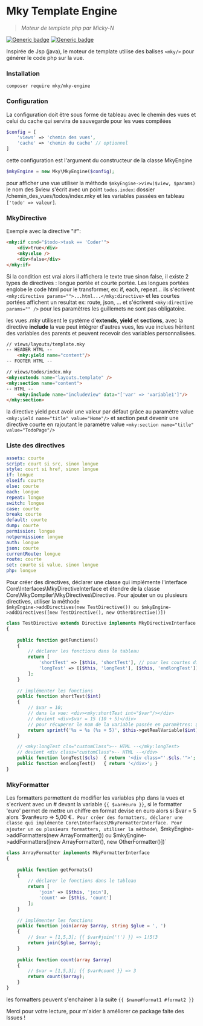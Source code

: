 # Mky Template Engine  
  
> *Moteur de template php par Micky-N* 

[![Generic badge](https://img.shields.io/badge/mky-master-orange.svg)](https://shields.io/) [![Generic badge](https://img.shields.io/badge/version-1.0.1-green.svg)](https://shields.io/)

Inspirée de Jsp (java), le moteur de template utilise des balises `<mky/>` pour générer le code php sur la vue.

### Installation

`composer require mky/mky-engine`

### Configuration

La configuration doit être sous forme de tableau avec le chemin des vues et celui du cache qui servira de sauvegarde pour les vues compilées
```php
$config = [
    'views' => 'chemin des vues',
    'cache' => 'chemin du cache' // optionnel
]
```
cette configuration est l'argument du constructeur de la classe MkyEngine
```php
$mkyEngine = new Mky\MkyEngine($config);
```
pour afficher une vue utiliser la méthode `$mkyEngine->view($view, $params)`
le nom des $view s'écrit avec un point `todos.index`: dossier /chemin_des_vues/todos/index.mky et les variables passées en tableau `['todo' => valeur]`.

### MkyDirective

Exemple avec la directive "if":
```html
<mky:if cond="$todo->task == 'Coder'">
    <div>true</div>
    <mky:else />
    <div>false</div>
</mky:if>
```
Si la condition est vrai alors il affichera le texte true sinon false, il existe 2 types de directives : longue portée et courte portée. Les longues portées englobe le code html pour le transformer, ex: if, each, repeat... ils s'écrivent 
`<mky:directive params="">...html...</mky:directive>` 
et les courtes portées affichent un resultat ex: route, json, ... et s'écrivent
`<mky:directive params="" />` 
pour les paramètres les guillemets ne sont pas obligatoire.

les vues .mky utilisent le système d'**extends**, **yield** et **sections**, avec la directive **include** la vue peut intégrer d'autres vues, les vue inclues héritent des variables des parents et peuvent recevoir des variables personnalisées.
```html
// views/layouts/template.mky
-- HEADER HTML --
	<mky:yield name="content"/>
-- FOOTER HTML --
```
```html
// views/todos/index.mky
<mky:extends name="layouts.template" />
<mky:section name="content">
-- HTML --
	<mky:include name="includeView" data="['var' => 'variable1']"/>
</mky:section>
```

la directive yield peut avoir une valeur par défaut grâce au paramètre value `<mky:yield name="title" value="Home"/>` et section peut devenir une directive courte en rajoutant
le paramètre value `<mky:section name="title" value="TodoPage"/>` 


### Liste des directives

```yaml
assets: courte
script: court si src, sinon longue
style: court si href, sinon longue
if: longue
elseif: courte
else: courte
each: longue
repeat: longue
switch: longue
case: courte
break: courte
default: courte
dump: courte
permission: longue
notpermission: longue
auth: longue
json: courte
currentRoute: longue
route: courte
set: courte si value, sinon longue
php: longue
```
Pour créer des directives, déclarer une classe qui implémente l'interface Core\Interfaces\MkyDirectiveInterface et étendre de la classe Core\MkyCompiler\MkyDirectives\Directive. Pour ajouter un ou plusieurs directives, utiliser la méthode\
`$mkyEngine->addDirectives(new TestDirective()) ou $mkyEngine->addDirectives([new TestDirective(), new OtherDirective()])` 
```php
class TestDirective extends Directive implements MkyDirectiveInterface  
{  
  
    public function getFunctions()  
    {  
        // déclarer les fonctions dans le tableau
        return [  
            'shortTest' => [$this, 'shortTest'], // pour les courtes directives
            'longTest' => [[$this, 'longTest'], [$this, 'endlongTest']] // pour les longues directives
        ];  
    }  
    
    // implémenter les fonctions
    public function shortTest($int)  
    {  
        // $var = 10;
	    // dans la vue: <div><mky:shortTest int="$var"/></div>
	    // devient <div>$var = 15 (10 + 5)</div>
	    // pour récuperer le nom de la variable passée en paramètres: $this->getRealVariable($int) => $var
        return sprintf('%s = %s (%s + 5)', $this->getRealVariable($int), $int + 5, $int);  
    }

    // <mky:longTest cls="customClass">-- HTML --</mky:longTest>
    // devient <div class="customClass">-- HTML --</div>
    public function longTest($cls)  { return '<div class="'.$cls.'">'; }
    public function endlongTest()   { return '</div>'; }
}
``` 

### MkyFormatter

Les formatters permettent de modifier les variables php dans la vues et s'ecrivent avec un # devant la variable 
`{{ $var#euro }}`,
si le formatter 'euro' permet de mettre un chiffre en format devise en euro alors si  $var = 5 alors `$var#euro => 5,00 €`.
Pour créer des formatters, déclarer une classe qui implémente Core\Interfaces\MkyFormatterInterface. Pour ajouter un ou plusieurs formatters, utiliser la méthode\
`$mkyEngine->addFormatters(new ArrayFormatter()) ou $mkyEngine->addFormatters([new ArrayFormatter(), new OtherFormatter()])` 

```php
class ArrayFormatter implements MkyFormatterInterface  
{  
  
    public function getFormats()  
    {  
        // déclarer le fonctions dans le tableau
        return [  
            'join' => [$this, 'join'],  
            'count' => [$this, 'count']  
        ];  
    }  
  
    // implémenter les fonctions
    public function join(array $array, string $glue = ', ')  
    {  
	    // $var = [1,5,3]; {{ $var#join('!') }} => 1!5!3
        return join($glue, $array);  
    }  
  
    public function count(array $array)  
    {  
        // $var = [1,5,3]; {{ $var#count }} => 3
        return count($array);  
    }  
}
```
les formatters peuvent s'enchainer à la suite `{{ $name#format1 #format2 }}`

Merci pour votre lecture, pour m'aider à améliorer ce package faite des Issues !
